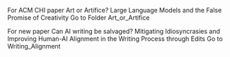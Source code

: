 For ACM CHI paper Art or Artifice? Large Language Models and the False Promise of Creativity 
Go to Folder Art_or_Artifice



For new paper Can AI writing be salvaged? Mitigating Idiosyncrasies and Improving Human-AI Alignment in the Writing Process through Edits
Go to Writing_Alignment
